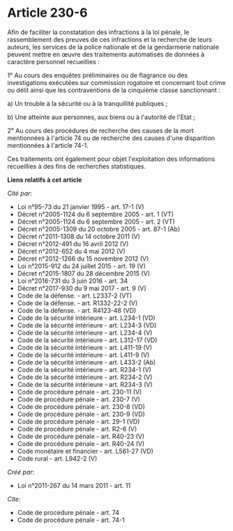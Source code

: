 # Article 230-6

Afin de faciliter la constatation des infractions à la loi pénale, le rassemblement des preuves de ces infractions et la
recherche de leurs auteurs, les services de la police nationale et de la gendarmerie nationale peuvent mettre en œuvre des
traitements automatisés de données à caractère personnel recueillies : 

1° Au cours des enquêtes préliminaires ou de flagrance ou des investigations exécutées sur commission rogatoire et concernant
tout crime ou délit ainsi que les contraventions de la cinquième classe sanctionnant : 

a) Un trouble à la sécurité ou à la tranquillité publiques ; 

b) Une atteinte aux personnes, aux biens ou à l'autorité de l'Etat ; 

2° Au cours des procédures de recherche des causes de la mort mentionnées à l'article 74 ou de recherche des causes d'une
disparition mentionnées à l'article 74-1.

Ces traitements ont également pour objet l'exploitation des informations recueillies à des fins de recherches statistiques.

**Liens relatifs à cet article**

_Cité par_:

  - Loi n°95-73 du 21 janvier 1995 - art. 17-1 (V)
  - Décret n°2005-1124 du 6 septembre 2005 - art. 1 (VT)
  - Décret n°2005-1124 du 6 septembre 2005 - art. 2 (VT)
  - Décret n°2005-1309 du 20 octobre 2005 - art. 87-1 (Ab)
  - Décret n°2011-1308 du 14 octobre 2011 (V)
  - Décret n°2012-491 du 16 avril 2012 (V)
  - Décret n°2012-652 du 4 mai 2012 (V)
  - Décret n°2012-1266 du 15 novembre 2012 (V)
  - Loi n°2015-912 du 24 juillet 2015 - art. 19 (V)
  - Décret n°2015-1807 du 28 décembre 2015 (V)
  - Loi n°2016-731 du 3 juin 2016 - art. 34
  - Décret n°2017-930 du 9 mai 2017 - art. 9 (V)
  - Code de la défense. - art. L2337-2 (VT)
  - Code de la défense. - art. R1332-22-2 (V)
  - Code de la défense. - art. R4123-48 (VD)
  - Code de la sécurité intérieure - art. L234-1 (VD)
  - Code de la sécurité intérieure - art. L234-3 (VD)
  - Code de la sécurité intérieure - art. L234-4 (V)
  - Code de la sécurité intérieure - art. L312-17 (VD)
  - Code de la sécurité intérieure - art. L411-19 (V)
  - Code de la sécurité intérieure - art. L411-9 (V)
  - Code de la sécurité intérieure - art. L433-2 (Ab)
  - Code de la sécurité intérieure - art. R234-1 (V)
  - Code de la sécurité intérieure - art. R234-2 (V)
  - Code de la sécurité intérieure - art. R234-3 (V)
  - Code de procédure pénale - art. 230-11 (V)
  - Code de procédure pénale - art. 230-7 (V)
  - Code de procédure pénale - art. 230-8 (VD)
  - Code de procédure pénale - art. 230-9 (VD)
  - Code de procédure pénale - art. 29-1 (VD)
  - Code de procédure pénale - art. R2-6 (V)
  - Code de procédure pénale - art. R40-23 (V)
  - Code de procédure pénale - art. R40-24 (V)
  - Code monétaire et financier - art. L561-27 (VD)
  - Code rural - art. L942-2 (V)

_Créé par_:

  - Loi n°2011-267 du 14 mars 2011 - art. 11

_Cite_:

  - Code de procédure pénale - art. 74
  - Code de procédure pénale - art. 74-1
